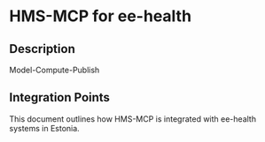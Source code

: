 # HMS-MCP for ee-health

## Description

Model-Compute-Publish

## Integration Points

This document outlines how HMS-MCP is integrated with ee-health systems in Estonia.
